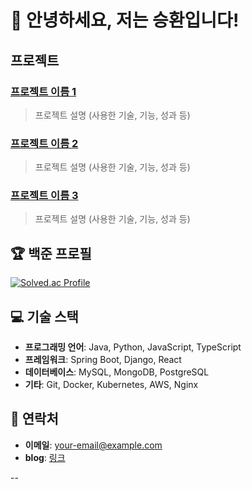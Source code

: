 # 👋 안녕하세요, 저는 승환입니다!

##  프로젝트
### [프로젝트 이름 1](링크)
> 프로젝트 설명 (사용한 기술, 기능, 성과 등)

### [프로젝트 이름 2](링크)
> 프로젝트 설명 (사용한 기술, 기능, 성과 등)

### [프로젝트 이름 3](링크)
> 프로젝트 설명 (사용한 기술, 기능, 성과 등)

## 🏆 백준 프로필
[![Solved.ac Profile](http://mazassumnida.wtf/api/v2/generate_badge?boj=sh5017)](https://solved.ac/sh5017/)

## 💻 기술 스택
- **프로그래밍 언어**: Java, Python, JavaScript, TypeScript
- **프레임워크**: Spring Boot, Django, React
- **데이터베이스**: MySQL, MongoDB, PostgreSQL
- **기타**: Git, Docker, Kubernetes, AWS, Nginx


## 💬 연락처
- **이메일**: [your-email@example.com](lixxce5017@gmail.com)
- **blog**: [링크]([https://www.linkedin.com/in/your-profile](https://velog.io/@lixxce/posts))


--
